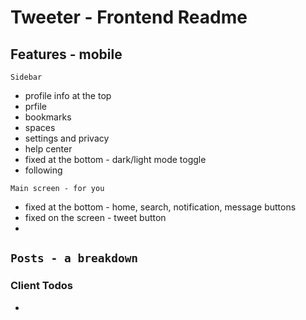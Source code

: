 # Tweeter - Frontend Readme

## Features - mobile

```Sidebar```
- profile info at the top
- prfile
- bookmarks
- spaces
- settings and privacy
- help center
- fixed at the bottom - dark/light mode toggle
- following

```Main screen - for you```
- fixed at the bottom - home, search, notification, message buttons
- fixed on the screen - tweet button
- 

```Posts - a breakdown```
- 


### Client Todos
- 
